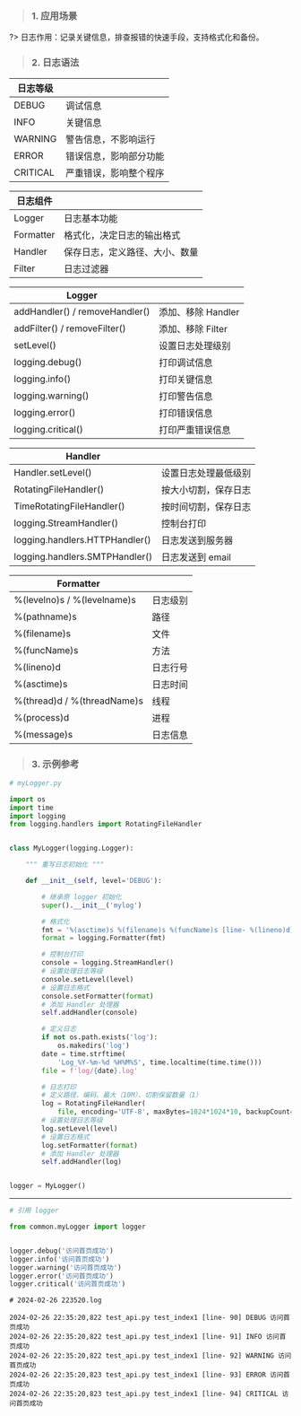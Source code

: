 <!-- 日志处理 -->

> ### 1. 应用场景

?> 日志作用：记录关键信息，排查报错的快速手段，支持格式化和备份。

> ### 2. 日志语法


| 日志等级 | |
| -- | -- |
| DEBUG | 调试信息 |
| INFO | 关键信息 |
| WARNING | 警告信息，不影响运行 |
| ERROR | 错误信息，影响部分功能 |
| CRITICAL | 严重错误，影响整个程序 |


| 日志组件 | |
| -- | -- |
| Logger | 日志基本功能 |
| Formatter | 格式化，决定日志的输出格式 |
| Handler | 保存日志，定义路径、大小、数量 |
| Filter | 日志过滤器 |


| Logger | |
| -- | -- |
| addHandler() / removeHandler() | 添加、移除 Handler |
| addFilter() / removeFilter() | 添加、移除 Filter |
| setLevel() | 设置日志处理级别 |
| logging.debug() | 打印调试信息 |
| logging.info() | 打印关键信息 |
| logging.warning() | 打印警告信息 |
| logging.error() | 打印错误信息 |
| logging.critical() | 打印严重错误信息 |


| Handler | |
| -- | -- |
| Handler.setLevel() | 设置日志处理最低级别 |
| RotatingFileHandler() | 按大小切割，保存日志 |
| TimeRotatingFileHandler() | 按时间切割，保存日志 |
| logging.StreamHandler() | 控制台打印 |
| logging.handlers.HTTPHandler() | 日志发送到服务器 |
| logging.handlers.SMTPHandler() | 日志发送到 email |


| Formatter | |
| -- | -- |
| %(levelno)s / %(levelname)s | 日志级别 |
| %(pathname)s | 路径 |
| %(filename)s | 文件 |
| %(funcName)s | 方法 |
| %(lineno)d | 日志行号 |
| %(asctime)s | 日志时间 |
| %(thread)d / %(threadName)s | 线程 |
| %(process)d | 进程 |
| %(message)s | 日志信息 |


> ### 3. 示例参考

``` python
# myLogger.py

import os
import time
import logging
from logging.handlers import RotatingFileHandler


class MyLogger(logging.Logger):

    """ 重写日志初始化 """

    def __init__(self, level='DEBUG'):

        # 继承原 logger 初始化
        super().__init__('mylog')

        # 格式化
        fmt = '%(asctime)s %(filename)s %(funcName)s [line- %(lineno)d] %(levelname)s %(message)s'
        format = logging.Formatter(fmt)

        # 控制台打印
        console = logging.StreamHandler()
        # 设置处理日志等级
        console.setLevel(level)
        # 设置日志格式
        console.setFormatter(format)
        # 添加 Handler 处理器
        self.addHandler(console)

        # 定义日志
        if not os.path.exists('log'):
            os.makedirs('log')
        date = time.strftime(
            'Log_%Y-%m-%d %H%M%S', time.localtime(time.time()))
        file = f'log/{date}.log'

        # 日志打印
        # 定义路径、编码、最大（10M）、切割保留数量（1）
        log = RotatingFileHandler(
            file, encoding='UTF-8', maxBytes=1024*1024*10, backupCount=1)
        # 设置处理日志等级
        log.setLevel(level)
        # 设置日志格式
        log.setFormatter(format)
        # 添加 Handler 处理器
        self.addHandler(log)


logger = MyLogger()         
```

***

``` python
# 引用 logger

from common.myLogger import logger


logger.debug('访问首页成功')
logger.info('访问首页成功')
logger.warning('访问首页成功')
logger.error('访问首页成功')
logger.critical('访问首页成功')
```
```
# 2024-02-26 223520.log

2024-02-26 22:35:20,822 test_api.py test_index1 [line- 90] DEBUG 访问首页成功
2024-02-26 22:35:20,822 test_api.py test_index1 [line- 91] INFO 访问首页成功
2024-02-26 22:35:20,822 test_api.py test_index1 [line- 92] WARNING 访问首页成功
2024-02-26 22:35:20,823 test_api.py test_index1 [line- 93] ERROR 访问首页成功
2024-02-26 22:35:20,823 test_api.py test_index1 [line- 94] CRITICAL 访问首页成功
```